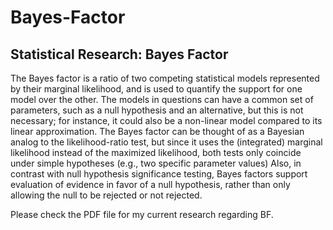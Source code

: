 # Bayes-Factor
## Statistical Research: Bayes Factor

The Bayes factor is a ratio of two competing statistical models represented by their marginal likelihood, and is used to quantify the support for one model over the other. The models in questions can have a common set of parameters, such as a null hypothesis and an alternative, but this is not necessary; for instance, it could also be a non-linear model compared to its linear approximation. The Bayes factor can be thought of as a Bayesian analog to the likelihood-ratio test, but since it uses the (integrated) marginal likelihood instead of the maximized likelihood, both tests only coincide under simple hypotheses (e.g., two specific parameter values) Also, in contrast with null hypothesis significance testing, Bayes factors support evaluation of evidence in favor of a null hypothesis, rather than only allowing the null to be rejected or not rejected. 

Please check the PDF file for my current research regarding BF.

